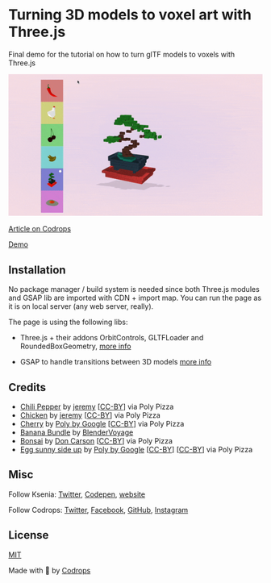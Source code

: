 # Turning 3D models to voxel art with Three.js

Final demo for the tutorial on how to turn glTF models to voxels with Three.js

![Image Title](voxels-preview.gif)

[Article on Codrops](https://tympanus.net/codrops/?p=70997)

[Demo](http://tympanus.net/Tutorials/Voxelizer/)


## Installation

No package manager / build system is needed since both Three.js modules and GSAP lib are imported with CDN + import map. You can run the page as it is on local server (any web server, really).


The page is using the following libs:

- Three.js + their addons OrbitControls, GLTFLoader and RoundedBoxGeometry, [more info](https://threejs.org/docs/#manual/en/introduction/Installation)

- GSAP to handle transitions between 3D models [more info](https://greensock.com/docs/v3/Installation?checked=core) 

## Credits

- [Chili Pepper](https://poly.pizza/m/2x3UVYE7D-R) by [jeremy](https://poly.pizza/u/jeremy) [[CC-BY](https://creativecommons.org/licenses/by/3.0/)] via Poly Pizza
- [Chicken](https://poly.pizza/m/1YE8U35HXsI) by [jeremy](https://poly.pizza/u/jeremy) [[CC-BY](https://creativecommons.org/licenses/by/3.0/)] via Poly Pizza
- [Cherry](https://poly.pizza/m/8BsjISKsNIz) by [Poly by Google](https://poly.pizza/u/Poly%20by%20Google) [[CC-BY](https://creativecommons.org/licenses/by/3.0/)] via Poly Pizza
- [Banana Bundle](https://poly.pizza/m/1ySgHdwK0q) by [BlenderVoyage](https://poly.pizza/u/BlenderVoyage)
- [Bonsai](https://poly.pizza/m/44XK5UHTd4Q) by [Don Carson](https://poly.pizza/u/Don%20Carson) [[CC-BY](https://creativecommons.org/licenses/by/3.0/)] via Poly Pizza
- [Egg sunny side up](https://poly.pizza/m/7KnEsnu6Db1) by [Poly by Google](https://poly.pizza/u/Poly%20by%20Google) [[CC-BY](https://creativecommons.org/licenses/by/3.0/)] [[CC-BY](https://creativecommons.org/licenses/by/3.0/)] via Poly Pizza

## Misc

Follow Ksenia: [Twitter](https://twitter.com/uuuuuulala), [Codepen](https://codepen.io/ksenia-k), [website](https://ksenia-k.com/)

Follow Codrops: [Twitter](http://www.twitter.com/codrops), [Facebook](http://www.facebook.com/codrops), [GitHub](https://github.com/codrops), [Instagram](https://www.instagram.com/codropsss/)

## License
[MIT](LICENSE)

Made with :blue_heart:  by [Codrops](http://www.codrops.com)